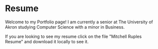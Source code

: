 # Resume 

Welcome to my Portfolio page! I am currently a senior at The University of Akron studying Computer Science with a minor in Business. 

If you are looking to see my resume click on the file "Mitchell Ruples Resume" and download it locally to see it. 
